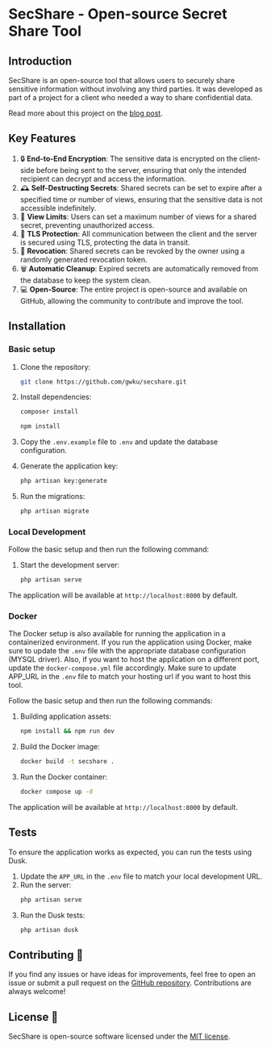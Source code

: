 # SecShare - Open-source Secret Share Tool

## Introduction
SecShare is an open-source tool that allows users to securely share sensitive information without involving any third parties. It was developed as part of a project for a client who needed a way to share confidential data.

Read more about this project on the [blog post](https://gerwinkuijntjes.nl/en/projects/secshare-open-source-secret-sharing-tool).

## Key Features

1. 🔒 **End-to-End Encryption**: The sensitive data is encrypted on the client-side before being sent to the server, ensuring that only the intended recipient can decrypt and access the information.
2. 🕰 **Self-Destructing Secrets**️: Shared secrets can be set to expire after a specified time or number of views, ensuring that the sensitive data is not accessible indefinitely.
3. 👀 **View Limits**: Users can set a maximum number of views for a shared secret, preventing unauthorized access.
4. 🔐 **TLS Protection**: All communication between the client and the server is secured using TLS, protecting the data in transit.
5. 🚫 **Revocation**: Shared secrets can be revoked by the owner using a randomly generated revocation token.
6. 🗑 **Automatic Cleanup**: Expired secrets are automatically removed from the database to keep the system clean.
7. 💻 **Open-Source**: The entire project is open-source and available on GitHub, allowing the community to contribute and improve the tool.

## Installation

### Basic setup

1. Clone the repository:
   ```bash
   git clone https://github.com/gwku/secshare.git
   ```
2. Install dependencies:
   ```bash
   composer install
   ```

   ```bash
   npm install
   ```
3. Copy the `.env.example` file to `.env` and update the database configuration.
4. Generate the application key:
   ```bash
   php artisan key:generate
   ```
5. Run the migrations:
   ```bash
   php artisan migrate
   ```

### Local Development
Follow the basic setup and then run the following command:
1. Start the development server:
   ```bash
   php artisan serve
   ```
   
The application will be available at `http://localhost:8000` by default.

### Docker
The Docker setup is also available for running the application in a containerized environment.
If you run the application using Docker, make sure to update the `.env` file with the appropriate database configuration (MYSQL driver).
Also, if you want to host the application on a different port, update the `docker-compose.yml` file accordingly.
Make sure to update APP_URL in the `.env` file to match your hosting url if you want to host this tool.

Follow the basic setup and then run the following commands:

1. Building application assets:
   ```bash
   npm install && npm run dev
   ```

2. Build the Docker image:
   ```bash
   docker build -t secshare .
   ```
3. Run the Docker container:
   ```bash
   docker compose up -d
   ```

The application will be available at `http://localhost:8000` by default.

## Tests
To ensure the application works as expected, you can run the tests using Dusk.

1. Update the `APP_URL` in the `.env` file to match your local development URL.
2. Run the server:
   ```bash
   php artisan serve
   ```
3. Run the Dusk tests:
   ```bash
   php artisan dusk
   ```
   
## Contributing 🤝

If you find any issues or have ideas for improvements, feel free to open an issue or submit a pull request on the [GitHub repository](https://github.com/gwku/secshare). Contributions are always welcome!

## License 📜

SecShare is open-source software licensed under the [MIT license](LICENSE).
